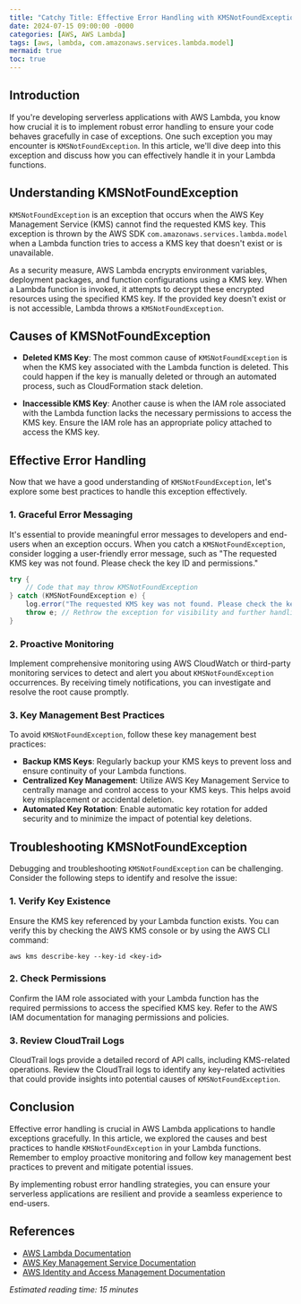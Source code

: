 ```yaml
---
title: "Catchy Title: Effective Error Handling with KMSNotFoundException in AWS Lambda"
date: 2024-07-15 09:00:00 -0000
categories: [AWS, AWS Lambda]
tags: [aws, lambda, com.amazonaws.services.lambda.model]
mermaid: true
toc: true
---
```



## Introduction

If you're developing serverless applications with AWS Lambda, you know how crucial it is to implement robust error handling to ensure your code behaves gracefully in case of exceptions. One such exception you may encounter is `KMSNotFoundException`. In this article, we'll dive deep into this exception and discuss how you can effectively handle it in your Lambda functions.

## Understanding KMSNotFoundException

`KMSNotFoundException` is an exception that occurs when the AWS Key Management Service (KMS) cannot find the requested KMS key. This exception is thrown by the AWS SDK `com.amazonaws.services.lambda.model` when a Lambda function tries to access a KMS key that doesn't exist or is unavailable.

As a security measure, AWS Lambda encrypts environment variables, deployment packages, and function configurations using a KMS key. When a Lambda function is invoked, it attempts to decrypt these encrypted resources using the specified KMS key. If the provided key doesn't exist or is not accessible, Lambda throws a `KMSNotFoundException`.

## Causes of KMSNotFoundException

- **Deleted KMS Key**: The most common cause of `KMSNotFoundException` is when the KMS key associated with the Lambda function is deleted. This could happen if the key is manually deleted or through an automated process, such as CloudFormation stack deletion.

- **Inaccessible KMS Key**: Another cause is when the IAM role associated with the Lambda function lacks the necessary permissions to access the KMS key. Ensure the IAM role has an appropriate policy attached to access the KMS key.

## Effective Error Handling

Now that we have a good understanding of `KMSNotFoundException`, let's explore some best practices to handle this exception effectively.

### 1. Graceful Error Messaging

It's essential to provide meaningful error messages to developers and end-users when an exception occurs. When you catch a `KMSNotFoundException`, consider logging a user-friendly error message, such as "The requested KMS key was not found. Please check the key ID and permissions."

```java
try {
    // Code that may throw KMSNotFoundException
} catch (KMSNotFoundException e) {
    log.error("The requested KMS key was not found. Please check the key ID and permissions.");
    throw e; // Rethrow the exception for visibility and further handling
}
```

### 2. Proactive Monitoring

Implement comprehensive monitoring using AWS CloudWatch or third-party monitoring services to detect and alert you about `KMSNotFoundException` occurrences. By receiving timely notifications, you can investigate and resolve the root cause promptly.

### 3. Key Management Best Practices

To avoid `KMSNotFoundException`, follow these key management best practices:

- **Backup KMS Keys**: Regularly backup your KMS keys to prevent loss and ensure continuity of your Lambda functions.
- **Centralized Key Management**: Utilize AWS Key Management Service to centrally manage and control access to your KMS keys. This helps avoid key misplacement or accidental deletion.
- **Automated Key Rotation**: Enable automatic key rotation for added security and to minimize the impact of potential key deletions.

## Troubleshooting KMSNotFoundException

Debugging and troubleshooting `KMSNotFoundException` can be challenging. Consider the following steps to identify and resolve the issue:

### 1. Verify Key Existence

Ensure the KMS key referenced by your Lambda function exists. You can verify this by checking the AWS KMS console or by using the AWS CLI command:

```
aws kms describe-key --key-id <key-id>
```

### 2. Check Permissions

Confirm the IAM role associated with your Lambda function has the required permissions to access the specified KMS key. Refer to the AWS IAM documentation for managing permissions and policies.

### 3. Review CloudTrail Logs

CloudTrail logs provide a detailed record of API calls, including KMS-related operations. Review the CloudTrail logs to identify any key-related activities that could provide insights into potential causes of `KMSNotFoundException`.

## Conclusion

Effective error handling is crucial in AWS Lambda applications to handle exceptions gracefully. In this article, we explored the causes and best practices to handle `KMSNotFoundException` in your Lambda functions. Remember to employ proactive monitoring and follow key management best practices to prevent and mitigate potential issues.

By implementing robust error handling strategies, you can ensure your serverless applications are resilient and provide a seamless experience to end-users.

## References
- [AWS Lambda Documentation](https://docs.aws.amazon.com/lambda)
- [AWS Key Management Service Documentation](https://docs.aws.amazon.com/kms)
- [AWS Identity and Access Management Documentation](https://docs.aws.amazon.com/iam)

*Estimated reading time: 15 minutes*